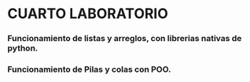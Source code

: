 # CUARTO LABORATORIO

### Funcionamiento de listas y arreglos, con librerias nativas de python.
### Funcionamiento de Pilas y colas con POO.


